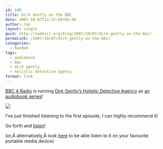 ```yaml
---
id: 148
title: Dirk Gently on the BBC
date: 2007-10-07T12:23:04+02:00
author: Jan
layout: single
guid: http://sadevil.org/blog/2007/10/07/dirk-gently-on-the-bbc/
permalink: /2007/10/07/dirk-gently-on-the-bbc/
categories:
  - Random
tags:
  - audiobook
  - bbc
  - dirk gently
  - holistic detective agency
format: link
---
```

<a href="http://www.bbc.co.uk/radio4/" target="_blank">BBC 4 Radio</a> is running <a href="http://en.wikipedia.org/wiki/Dirk_Gently's_Holistic_Detective_Agency" target="_blank">Dirk Gently&#8217;s Holistic Detective Agency</a> as <a href="http://www.bbc.co.uk/radio4/dirkgently/" target="_blank">an audiobook series</a>!

<a href="http://en.wikipedia.org/wiki/Image:Dirk_Gently_UK_front_cover.jpg" target="_blank"><img src="https://kcore.org/wp-content/uploads/2007/09/200px_Dirk_Gently_UK_front_cover.jpg" /></a>

I&#8217;ve just finished listening to the first episode, I can highly recommend it!

Go forth and <a href="http://www.bbc.co.uk/radio/aod/radio4_aod.shtml?radio4/dirkgently" target="_blank">listen</a>!  
<!--more-->

  
(or,Â alternatively,Â look <a href="http://www.m0interactive.com/archives/2007/07/12/how_to_rip_real_media_rtsp_streams_from_the_web_to_mp3_using_mplayer.html" target="_blank">here</a> to be able listen to it on your favourite portable media device)